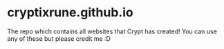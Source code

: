 # cryptixrune.github.io
The repo which contains all websites that Crypt has created! You can use any of these but please credit me :D

